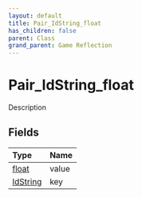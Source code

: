 ```yaml
---
layout: default
title: Pair_IdString_float
has_children: false
parent: Class
grand_parent: Game Reflection
---
```

# Pair_IdString_float
Description 

## Fields

| Type | Name |
|:-------------|:--------------|
| [float](/docs/game-reflection/components/float) | value |
| [IdString](/docs/game-reflection/components/id_string) | key |

